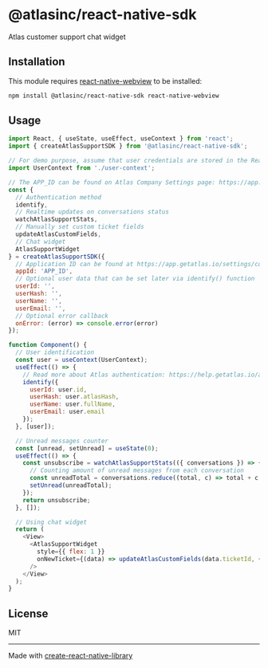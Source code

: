 # @atlasinc/react-native-sdk

Atlas customer support chat widget

## Installation

This module requires [react-native-webview](https://www.npmjs.com/package/react-native-webview) to be installed:

```sh
npm install @atlasinc/react-native-sdk react-native-webview
```

## Usage

```js
import React, { useState, useEffect, useContext } from 'react';
import { createAtlasSupportSDK } from '@atlasinc/react-native-sdk';

// For demo purpose, assume that user credentials are stored in the React context
import UserContext from './user-context';

// The APP_ID can be found on Atlas Company Settings page: https://app.getatlas.io/settings/company
const {
  // Authentication method
  identify,
  // Realtime updates on conversations status
  watchAtlasSupportStats,
  // Manually set custom ticket fields
  updateAtlasCustomFields,
  // Chat widget
  AtlasSupportWidget
} = createAtlasSupportSDK({
  // Application ID can be found at https://app.getatlas.io/settings/company
  appId: 'APP_ID',
  // Optional user data that can be set later via identify() function
  userId: '',
  userHash: '',
  userName: '',
  userEmail: '',
  // Optional error callback
  onError: (error) => console.error(error)
});

function Component() {
  // User identification
  const user = useContext(UserContext);
  useEffect(() => {
    // Read more about Atlas authentication: https://help.getatlas.io/articles/620722-user-authentication
    identify({
      userId: user.id,
      userHash: user.atlasHash,
      userName: user.fullName,
      userEmail: user.email
    });
  }, [user]);

  // Unread messages counter
  const [unread, setUnread] = useState(0);
  useEffect(() => {
    const unsubscribe = watchAtlasSupportStats(({ conversations }) => {
      // Counting amount of unread messages from each conversation
      const unreadTotal = conversations.reduce((total, c) => total + c.unread, 0);
      setUnread(unreadTotal);
    });
    return unsubscribe;
  }, []);

  // Using chat widget
  return (
    <View>
      <AtlasSupportWidget
        style={{ flex: 1 }}
        onNewTicket={(data) => updateAtlasCustomFields(data.ticketId, { customTicketField: 'value' })}
      />
    </View>
  );
}
```

## License

MIT

---

Made with [create-react-native-library](https://github.com/callstack/react-native-builder-bob)
